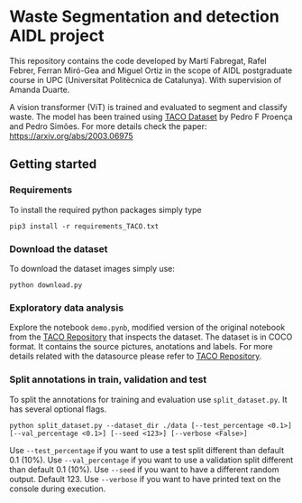 # Waste Segmentation and detection AIDL project

This repository contains the code developed by Martí Fabregat, Rafel Febrer, Ferran Miró-Gea and Miguel Ortiz in the scope of AIDL postgraduate course in UPC (Universitat Politècnica de Catalunya). With supervision of Amanda Duarte.

A vision transformer (ViT) is trained and evaluated to segment and classify waste. The model has been trained using [TACO Dataset](http://tacodataset.org) by Pedro F Proença and Pedro Simões. For more details check the paper: https://arxiv.org/abs/2003.06975

## Getting started

### Requirements 

To install the required python packages simply type
```
pip3 install -r requirements_TACO.txt
```
### Download the dataset

To download the dataset images simply use:
```
python download.py
```

### Exploratory data analysis

Explore the notebook ``demo.pynb``, modified version of the original notebook from the [TACO Repository](https://github.com/pedropro/TACO) that inspects the dataset.
The dataset is in COCO format. It contains the source pictures, anotations and labels. For more details related with the datasource please refer to [TACO Repository](https://github.com/pedropro/TACO).

### Split annotations in train, validation and test

To split the annotations for training and evaluation use ``split_dataset.py``. It has several optional flags.
```
python split_dataset.py --dataset_dir ./data [--test_percentage <0.1>] [--val_percentage <0.1>] [--seed <123>] [--verbose <False>]
```
Use ``--test_percentage`` if you want to use a test split different than default 0.1 (10%).
Use ``--val_percentage`` if you want to use a validation split different than default 0.1 (10%).
Use ``--seed`` if you want to have a different random output. Default 123.
Use ``--verbose`` if you want to have printed text on the console during execution.






